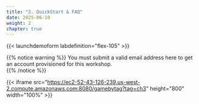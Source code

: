 ```yaml
---
title: "2. QuickStart & FAQ"
date: 2025-06-10
weight: 2
chapter: true
---
```





{{< launchdemoform labdefinition="flex-105" >}}


{{% notice warning %}}
You must submit a valid email address here to get an account provisioned for this workshop.  
{{% /notice %}}


   {{< iframe src="https://ec2-52-43-126-239.us-west-2.compute.amazonaws.com:8080/gamebytag?tag=ch3" height="800" width="100%" >}}